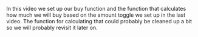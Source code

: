 In this video we set up our buy function and the function that calculates how much we will buy based on the amount toggle we set up in the last video. The function for calculating that could probably be cleaned up a bit so we will probably revisit it later on.

